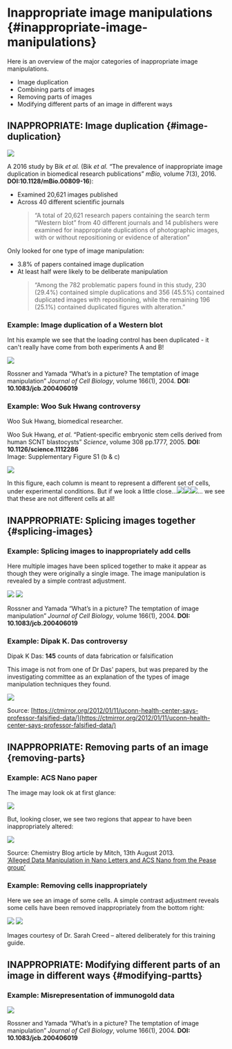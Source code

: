 # Inappropriate image manipulations {#inappropriate-image-manipulations}

Here is an overview of the major categories of inappropriate image manipulations.

* Image duplication
* Combining parts of images
* Removing parts of images
* Modifying different parts of an image in different ways

## INAPPROPRIATE: Image duplication {#image-duplication}

![](/assets/images/Bik_et_al.jpg)

A 2016 study by Bik _et al._ \(Bik _et al._ “The prevalence of inappropriate image duplication in biomedical research publications” _mBio,_ volume 7\(3\), 2016. **DOI:10.1128/mBio.00809-16**\):

* Examined 20,621 images published
* Across 40 different scientific journals
  > “A total of 20,621 research papers containing the search term “Western blot” from 40 different journals and 14 publishers were examined for inappropriate duplications of photographic images, with or without repositioning or evidence of alteration”

Only looked for one type of image manipulation:

* 3.8% of papers contained image duplication
* At least half were likely to be deliberate manipulation
  > “Among the 782 problematic papers found in this study, 230 \(29.4%\) contained simple duplications and 356 \(45.5%\) contained duplicated images with repositioning, while the remaining 196 \(25.1%\) contained duplicated figures with alteration.”

### Example: Image duplication of a Western blot

Int his example we see that the loading control has been duplicated - it can't really have come from both experiments A and B!

![](/assets/images/RossnerYamada_ImageDuplication_WesternBlot.jpg)

Rossner and Yamada “What’s in a picture? The temptation of image manipulation” _Journal of Cell Biology_, volume 166\(1\), 2004. **DOI: 10.1083/jcb.200406019**

### Example: Woo Suk Hwang controversy

Woo Suk Hwang, biomedical researcher.

Woo Suk Hwang, _et al_. “Patient-specific embryonic stem cells derived from human SCNT blastocysts” _Science_, volume 308 pp.1777, 2005. **DOI: 10.1126/science.1112286**  
Image: Supplementary Figure S1 \(b & c\)

![](/assets/images/WooSukHwang_Science2005_SupplementaryFigure.jpg)

In this figure, each column is meant to represent a different set of cells, under experimental conditions. But if we look a little close...![](/assets/images/WooSukHwang_ImageDuplication_1.jpg)![](/assets/images/WooSukHwang_ImageDuplication_2.jpg)![](/assets/images/WooSukHwang_ImageDuplication_3.jpg)... we see that these are not different cells at all!

## INAPPROPRIATE: Splicing images together {#splicing-images}

### Example: Splicing images to inappropriately add cells

Here multiple images have been spliced together to make it appear as though they were originally a single image. The image manipulation is revealed by a simple contrast adjustment.

![](/assets/images/RossnerYamada_SplicingImagesTogether_BEFORE.jpg) ![](/assets/images/RossnerYamada_SplicingImagesTogether_AFTER.jpg)

Rossner and Yamada “What’s in a picture? The temptation of image manipulation” _Journal of Cell Biology_, volume 166\(1\), 2004. **DOI: 10.1083/jcb.200406019**

### Example: Dipak K. Das controversy

Dipak K Das: **145** counts of data fabrication or falsification

This image is not from one of Dr Das' papers, but was prepared by the investigating committee as an explanation of the types of image manipulation techniques they found.

![](/assets/images/DipakDas_WesternBlots.jpg)

Source: [https://ctmirror.org/2012/01/11/uconn-health-center-says-professor-falsified-data/](https://ctmirror.org/2012/01/11/uconn-health-center-says-professor-falsified-data/)

## INAPPROPRIATE: Removing parts of an image {removing-parts}

### Example: ACS Nano paper

The image may look ok at first glance:

![](/assets/images/ACS_Nano_image.jpg)

But, looking closer, we see two regions that appear to have been inappropriately altered:

![](/assets/images/ACS_Nano_image_manipulation.jpg)

Source: Chemistry Blog article by Mitch, 13th August 2013.  
[‘Alleged Data Manipulation in Nano Letters and ACS Nano from the Pease group’](http://www.chemistry-blog.com/2013/08/13/alleged-data-manipulation-in-nano-letters-and-acs-nano-from-the-pease-group/)

### Example: Removing cells inappropriately

Here we see an image of some cells. A simple contrast adjustment reveals some cells have been removed inappropriately from the bottom right:

![](/assets/images/SarahCreed_RemovingCells_BEFORE.jpg) ![](/assets/images/SarahCreed_RemovingCells_AFTER.jpg)

Images courtesy of Dr. Sarah Creed – altered deliberately for this training guide.

## INAPPROPRIATE: Modifying different parts of an image in different ways {#modifying-partts}

### Example: Misrepresentation of immunogold data

![](/assets/images/RossnerYamada_ImmunogoldData.jpg)

Rossner and Yamada “What’s in a picture? The temptation of image manipulation” _Journal of Cell Biology_, volume 166\(1\), 2004. **DOI: 10.1083/jcb.200406019**

